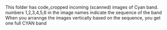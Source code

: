 This folder has code_cropped incoming (scanned) images of Cyan band.
numbers 1,2,3,4,5,6 in the image names indicate the sequence of the band
When you arrannge the images vertically based on the sequence, you get one full CYAN band 
